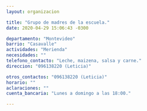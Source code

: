 ```yaml
---
layout: organizacion

title: "Grupo de madres de la escuela."
date: 2020-04-29 15:06:43 -0300

departamento: "Montevideo"
barrio: "Casavalle"
actividades: "Merienda"
necesidades: ""
telefono_contacto: "Leche, maizena, salsa y carne."
direccion: "096138220 (Leticia)"

otros_contactos: "096138220 (Leticia)"
horario: ""
aclaraciones: ""
cuenta_bancaria: "Lunes a domingo a las 18:00."

---
```

